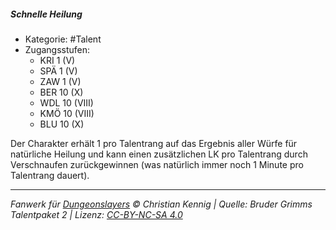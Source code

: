 <!---
Dies ist ein Fanwerk für DUNGEONSLAYERS © von Christian Kennig

Quellen:      [Bruder Grimms Talentpaket 2](https://www.f-space.de/ds4/downloads.html)
              [Talentbeschreibungen](https://www.f-space.de/ds4/tools-talentcards.html)
License:      [CC-BY-NC-SA 4.0](https://creativecommons.org/licenses/by-nc-sa/4.0/deed.de)
Richtlinien:  [Fanwerkrichtlinien](https://www.dungeonslayers.net/fanwerk-richtlinien/)
Autor:        Zauberlehrling
-->

##### Schnelle Heilung

- Kategorie: #Talent
- Zugangsstufen:
  - KRI 1 (V)
  - SPÄ 1 (V)
  - ZAW 1 (V)
  - BER 10 (X)
  - WDL 10 (VIII)
  - KMÖ 10 (VIII)
  - BLU 10 (X)

Der Charakter erhält 1 pro Talentrang auf das Ergebnis aller Würfe für natürliche Heilung und kann einen zusätzlichen LK pro Talentrang durch Verschnaufen zurückgewinnen (was natürlich immer noch 1 Minute pro Talentrang dauert).

---

_Fanwerk für [Dungeonslayers](https://www.dungeonslayers.net/) © Christian Kennig | Quelle: Bruder Grimms Talentpaket 2 | Lizenz: [CC-BY-NC-SA 4.0](https://creativecommons.org/licenses/by-nc-sa/4.0/deed.de)_
